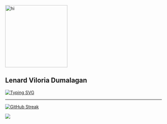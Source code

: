 <img align="center" alt="hi" height="200" src="https://i.pinimg.com/originals/21/6c/ae/216caedaa787f61711d8553ea46c2169.gif" />

## Lenard Viloria Dumalagan
[![Typing SVG](https://readme-typing-svg.herokuapp.com?font=Fira+Code&pause=1000&width=435&lines=Asceoft+Engineer)](https://git.io/typing-svg)

---

[![GitHub Streak](http://github-readme-streak-stats.herokuapp.com?user=lenard-dumalagan&theme=blood-dark&hide_border=true)](https://git.io/streak-stats)



![](https://komarev.com/ghpvc/?username=lenard-dumalagan&color=red&style=flat-square)



